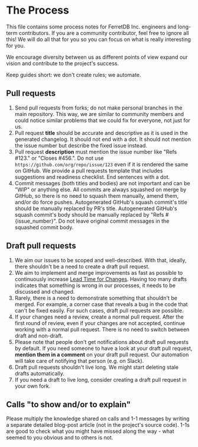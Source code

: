 # The Process

This file contains some process notes for FerretDB Inc. engineers and long-term contributors.
If you are a community contributor, feel free to ignore all this!
We will do all that for you so you can focus on what is really interesting for you.

We encourage diversity between us as different points of view expand our vision and contribute to the project's success.

Keep guides short: we don't create rules; we automate.

## Pull requests

1. Send pull requests from forks; do not make personal branches in the main repository.
   This way, we are similar to community members and could notice similar problems that we could fix for everyone,
   not just for us.
2. Pull request **title** should be accurate and descriptive as it is used in the generated changelog.
   It should not end with a dot.
   It should not mention the issue number but describe the fixed issue instead.
3. Pull request **description** must mention the issue number like "Refs #123." or "Closes #456.".
   Do not use `https://github.com/org/repo/issue/123` even if it is rendered the same on GitHub.
   We provide a pull requests template that includes suggestions and readiness checklist.
   End sentences with a dot.
4. Commit messages (both titles and bodies) are not important and can be "WIP" or anything else.
   All commits are always squashed on merge by GitHub, so there is no need to squash them manually, amend them, and/or do force pushes.
   Autogenerated GitHub's squash commit's title should be manually replaced by PR's title.
   Autogenerated GitHub's squash commit's body should be manually replaced by "Refs #{issue_number}". 
   Do not leave original commit messages in the squashed commit body.

## Draft pull requests

1. We aim our issues to be scoped and well-described. 
   With that, ideally, there shouldn't be a need to create a draft pull request.
2. We aim to implement and merge improvements as fast as possible to continuously increase 
   [Lead Time for Changes](https://cloud.google.com/blog/products/devops-sre/using-the-four-keys-to-measure-your-devops-performance). 
   Having too many drafts indicates that something is wrong in our processes, it needs to be discussed and changed.
3. Rarely, there is a need to demonstrate something that shouldn't be merged. 
   For example, a corner case that reveals a bug in the code that can't be fixed easily.
   For such cases, draft pull requests are possible.
4. If your changes need a review, create a normal pull request. 
   After the first round of review, even if your changes are not accepted, continue working with a normal pull request.
   There is no need to switch between draft and non-draft. 
5. Please note that people don't get notifications about draft pull requests by default.
   If you need someone to have a look at your draft pull request, **mention them in a comment** on your draft pull request.
   Our automation will take care of notifying that person (e.g. on Slack).
6. Draft pull requests shouldn't live long. We might start deleting stale drafts automatically.
7. If you need a draft to live long, consider creating a draft pull request in your own fork.

## Calls "to show and/or to explain"

Please multiply the knowledge shared on calls and 1-1 messages by writing a separate detailed blog-post article (not in the project's source code).
1-1s are good to check what you might have missed along the way - what seemed to you obvious and to others is not.
